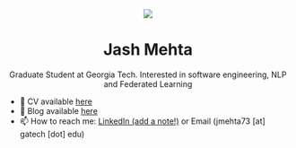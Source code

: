 <div align="center">
<img src="https://user-images.githubusercontent.com/42115530/92640221-9728ca00-f2fa-11ea-8994-c72b26e937de.gif" align="center"/>
</div>
<h1 align="center">Jash Mehta</h1>
<p align="center">Graduate Student at Georgia Tech. Interested in software engineering, NLP and Federated Learning </p>




- 📜 CV available <a href="https://jashmehta3300.github.io/cv" target="_blank">here</a>
- 🏡 Blog available [here](https://jashmehta3300.github.io/posts)
- 📫 How to reach me: [LinkedIn (add a note!)](https://www.linkedin.com/in/jashmehta3300/) or Email (jmehta73 [at] gatech [dot] edu)
<!-- - 👨‍💻 All of my projects are available at [@jashmehta3300](https://github.com/jashmehta3300) -->


<!-- ## Connect with me  
<div align="center">
<a href="mailto:jashmehta3300@gmail.com" target="_blank">
<img alt="Gmail" src="https://img.shields.io/badge/Gmail-D14836?style=for-the-badge&logo=gmail&logoColor=white" style="margin-bottom: 5px;" />
</a> 
<!-- <a href="https://github.com/jashmehta3300" target="_blank">
<img src=https://img.shields.io/badge/github-%2324292e.svg?&style=for-the-badge&logo=github&logoColor=white alt=github style="margin-bottom: 5px;" />
</a> -->
<!-- <a href="https://twitter.com/jashmehta3300" target="_blank">
<img src=https://img.shields.io/badge/twitter-%2300acee.svg?&style=for-the-badge&logo=twitter&logoColor=white alt=twitter style="margin-bottom: 5px;" />
</a>
<a href="https://linkedin.com/in/jashmehta3300" target="_blank">
<img src=https://img.shields.io/badge/linkedin-%231E77B5.svg?&style=for-the-badge&logo=linkedin&logoColor=white alt=linkedin style="margin-bottom: 5px;" />
</a> -->

<!-- </div>   -->
